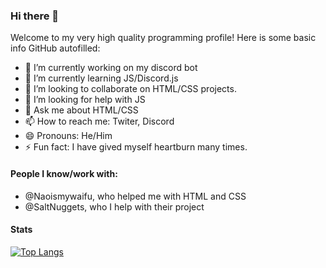 ### Hi there 👋
Welcome to my very high quality programming profile! Here is some basic info GitHub autofilled:
- 🔭 I’m currently working on my discord bot
- 🌱 I’m currently learning JS/Discord.js
- 👯 I’m looking to collaborate on HTML/CSS projects.
- 🤔 I’m looking for help with JS
- 💬 Ask me about HTML/CSS
- 📫 How to reach me: Twiter, Discord
- 😄 Pronouns: He/Him
- ⚡ Fun fact: I have gived myself heartburn many times.
#### People I know/work with:
- @Naoismywaifu, who helped me with HTML and CSS
- @SaltNuggets, who I help with their project
#### Stats
[![Top Langs](https://github-readme-stats.vercel.app/api/top-langs/?username=theblobscp?theme=dark)](https://github.com/anuraghazra/github-readme-stats)
